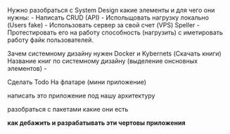 Нужно разобраться с System Design какие элементы и для чего они нужны:
	- Написать CRUD (API)
	- Испольщовать нагрузку локально (Users fake)
	- Использовать сервер за свой счет (VPS) Speller 
	- Протестировать его на работу способность (нагрузить) с иметировать работу файк пользователей.

Зачем системному дизайну нужен Docker и Kybernets (Скачать книги)
Название книг по системному дизайну (выделение онсновных элементов)
	 -
	 

Сделать Todo На флатаре (мини приложение)

написать это приложение под нашу архитектуру

разобраться с пакетами какие они есть

 **как дебажить и разрабатывать эти чертовы приложения**
